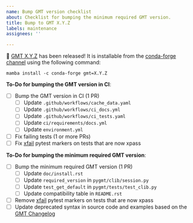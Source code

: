 ```yaml
---
name: Bump GMT version checklist
about: Checklist for bumping the minimum required GMT version.
title: Bump to GMT X.Y.Z
labels: maintenance
assignees: ''

---
```


:tada: [GMT X.Y.Z](https://github.com/GenericMappingTools/gmt/releases/tag/X.Y.Z) has been released! It is installable from the
[conda-forge channel](https://anaconda.org/conda-forge/gmt/files) using the following command:

`mamba install -c conda-forge gmt=X.Y.Z`

<!-- Please add specific checklist items for the tests, xfail pytest markers, and deprecated syntax that need to be updated. -->

**To-Do for bumping the GMT version in CI**:

- [ ] Bump the GMT version in CI (1 PR)
  - [ ] Update `.github/workflows/cache_data.yaml`
  - [ ] Update `.github/workflows/ci_docs.yml`
  - [ ] Update `.github/workflows/ci_tests.yaml`
  - [ ] Update `ci/requirements/docs.yml`
  - [ ] Update `environment.yml`
- [ ] Fix failing tests (1 or more PRs)
- [ ] Fix [xfail](https://docs.pytest.org/en/stable/skipping.html#xfail-mark-test-functions-as-expected-to-fail) pytest markers on tests that are now xpass

**To-Do for bumping the minimum required GMT version**:

- [ ] Bump the minimum required GMT version (1 PR)
  - [ ] Update `doc/install.rst`
  - [ ] Update `required_version` in `pygmt/clib/session.py`
  - [ ] Update `test_get_default` in `pygmt/tests/test_clib.py`
  - [ ] Update compatibility table in `README.rst`
- [ ] Remove [xfail](https://docs.pytest.org/en/stable/skipping.html#xfail-mark-test-functions-as-expected-to-fail) pytest markers on tests that are now xpass
- [ ] Update deprecated syntax in source code and examples based on the [GMT Changelog](https://docs.generic-mapping-tools.org/latest/changes.html)
